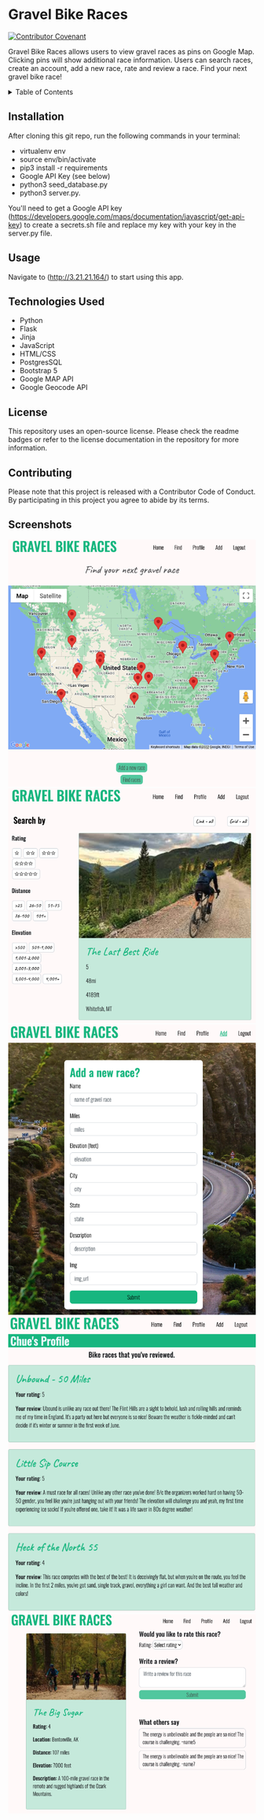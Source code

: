 

# Gravel Bike Races 

[![Contributor Covenant](https://img.shields.io/badge/Contributor%20Covenant-v2.0%20adopted-ff69b4.svg)](https://www.contributor-covenant.org/version/2/0/code_of_conduct/code_of_conduct.md)

Gravel Bike Races allows users to view gravel races as pins on Google Map.   Clicking pins will show additional race information. Users can search races, create an account, add a new race, rate and review a race. Find your next gravel bike race! 

<details>
<summary>Table of Contents</summary>

## Table of Contents
* Title
* Description
* [Installation](#installation)
* [Usage](#usage)
* [Technologies Used](#technologies)
* [License](#license)
* [Contributing](#contributing)
* [Screenshots](#screenshots)

</details>

## Installation
After cloning this git repo, run the following commands in your terminal:
- virtualenv env
- source env/bin/activate 
- pip3 install -r requirements 
- Google API Key (see below)
- python3 seed_database.py 
- python3 server.py.  

You'll need to get a Google API key (https://developers.google.com/maps/documentation/javascript/get-api-key) to create a secrets.sh file and replace my key with your key in the server.py file. 

## Usage
Navigate to (http://3.21.21.164/) to start using this app.

## Technologies Used
- Python
- Flask
- Jinja
- JavaScript
- HTML/CSS
- PostgresSQL
- Bootstrap 5
- Google MAP API
- Google Geocode API

## License
This repository uses an open-source license. Please check the readme badges or refer to the license documentation in the repository for more information.

## Contributing

Please note that this project is released with a Contributor Code of Conduct. By participating in this project you agree to abide by its terms.

## Screenshots

<img src="static/img/homepage.png" alt="homepage of google map with pins"/>
<img src="static/img/Find.png" alt="homepage of google map with pins"/>
<img src="static/img/add-race.png" alt="homepage of google map with pins"/>
<img src="static/img/profile.png" alt="homepage of google map with pins"/>
<img src="static/img/rate.png" alt="homepage of google map with pins"/>
